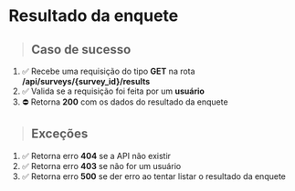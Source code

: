 # Resultado da enquete

> ## Caso de sucesso

1. ✅ Recebe uma requisição do tipo **GET** na rota **/api/surveys/{survey_id}/results**
2. ✅ Valida se a requisição foi feita por um **usuário**
4. ⛔️ Retorna **200** com os dados do resultado da enquete

> ## Exceções

1. ✅ Retorna erro **404** se a API não existir
2. ✅ Retorna erro **403** se não for um usuário
3. ✅ Retorna erro **500** se der erro ao tentar listar o resultado da enquete